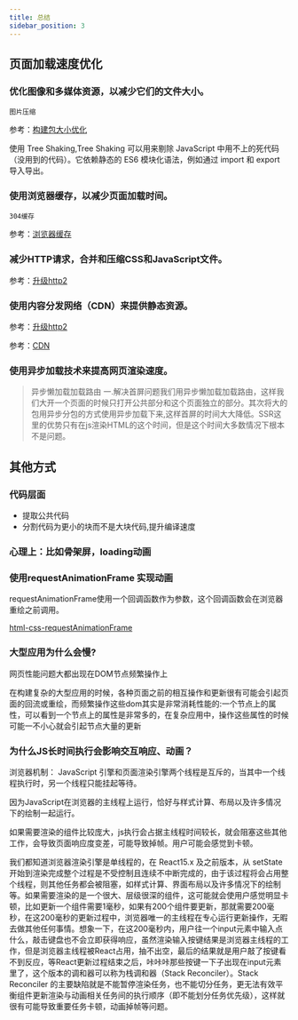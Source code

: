 ```yaml
---
title: 总结
sidebar_position: 3
---
```


## 页面加载速度优化
### 优化图像和多媒体资源，以减少它们的文件大小。
```
图片压缩
```
参考：[构建包大小优化](../build-webpack/构建包大小优化)

使用 Tree Shaking,Tree Shaking 可以用来剔除 JavaScript 中用不上的死代码（没用到的代码）。它依赖静态的 ES6 模块化语法，例如通过 import 和 export 导入导出。

### 使用浏览器缓存，以减少页面加载时间。
```
304缓存
```
参考：[浏览器缓存](../http-浏览器缓存/浏览器缓存)

### 减少HTTP请求，合并和压缩CSS和JavaScript文件。

参考：[升级http2](./升级http2)

### 使用内容分发网络（CDN）来提供静态资源。

参考：[升级http2](./升级http2)

参考：[CDN](./CDN-内容分发网络)

### 使用异步加载技术来提高网页渲染速度。
>异步懒加载加载路由
一.解决首屏问题我们用异步懒加载加载路由，这样我们大开一个页面的时候只打开公共部分和这个页面独立的部分。其次将大的包用异步分包的方式使用异步加载下来,这样首屏的时间大大降低。SSR这里的优势只有在js渲染HTML的这个时间，但是这个时间大多数情况下根本不是问题。

## 其他方式
### 代码层面
* 提取公共代码
* 分割代码为更小的块而不是大块代码,提升编译速度

### 心理上：比如骨架屏，loading动画

### 使用requestAnimationFrame 实现动画
requestAnimationFrame使用一个回调函数作为参数，这个回调函数会在浏览器重绘之前调用。

[html-css-requestAnimationFrame](../html-css/requestAnimationFrame/requestAnimationFrame-是宏任务吗)

### 大型应用为什么会慢?
网页性能问题大都出现在DOM节点频繁操作上

在构建复杂的大型应用的时候，各种页面之前的相互操作和更新很有可能会引起页面的回流或重绘，而频繁操作这些dom其实是非常消耗性能的:一个节点上的属性，可以看到一个节点上的属性是非常多的，在复杂应用中，操作这些属性的时候可能一不小心就会引起节点大量的更新

### 为什么JS长时间执行会影响交互响应、动画？
浏览器机制：
JavaScript 引擎和页面渲染引擎两个线程是互斥的，当其中一个线程执行时，另一个线程只能挂起等待。

因为JavaScript在浏览器的主线程上运行，恰好与样式计算、布局以及许多情况下的绘制一起运行。

如果需要渲染的组件比较庞大，js执行会占据主线程时间较长，就会阻塞这些其他工作，会导致页面响应度变差，可能导致掉帧。用户可能会感觉到卡顿。

我们都知道浏览器渲染引擎是单线程的，在 React15.x 及之前版本，从 setState 开始到渲染完成整个过程是不受控制且连续不中断完成的，由于该过程将会占用整个线程，则其他任务都会被阻塞，如样式计算、界面布局以及许多情况下的绘制等。如果需要渲染的是一个很大、层级很深的组件，这可能就会使用户感觉明显卡顿，比如更新一个组件需要1毫秒，如果有200个组件要更新，那就需要200毫秒，在这200毫秒的更新过程中，浏览器唯一的主线程在专心运行更新操作，无暇去做其他任何事情。想象一下，在这200毫秒内，用户往一个input元素中输入点什么，敲击键盘也不会立即获得响应，虽然渲染输入按键结果是浏览器主线程的工作，但是浏览器主线程被React占用，抽不出空，最后的结果就是用户敲了按键看不到反应，等React更新过程结束之后，咔咔咔那些按键一下子出现在input元素里了，这个版本的调和器可以称为栈调和器（Stack Reconciler）。Stack Reconciler 的主要缺陷就是不能暂停渲染任务，也不能切分任务，更无法有效平衡组件更新渲染与动画相关任务间的执行顺序（即不能划分任务优先级），这样就很有可能导致重要任务卡顿，动画掉帧等问题。
